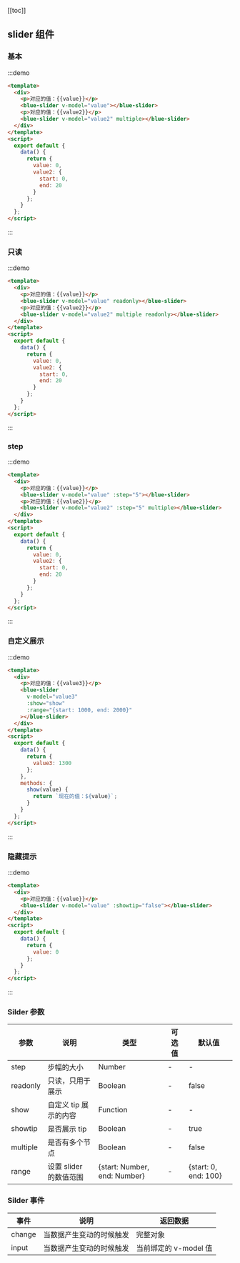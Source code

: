 [[toc]]

## slider 组件

### 基本

:::demo

```html
<template>
  <div>
    <p>对应的值：{{value}}</p>
    <blue-slider v-model="value"></blue-slider>
    <p>对应的值：{{value2}}</p>
    <blue-slider v-model="value2" multiple></blue-slider>
  </div>
</template>
<script>
  export default {
    data() {
      return {
        value: 0,
        value2: {
          start: 0,
          end: 20
        }
      };
    }
  };
</script>
```

:::

### 只读

:::demo

```html
<template>
  <div>
    <p>对应的值：{{value}}</p>
    <blue-slider v-model="value" readonly></blue-slider>
    <p>对应的值：{{value2}}</p>
    <blue-slider v-model="value2" multiple readonly></blue-slider>
  </div>
</template>
<script>
  export default {
    data() {
      return {
        value: 0,
        value2: {
          start: 0,
          end: 20
        }
      };
    }
  };
</script>
```

:::

### step

:::demo

```html
<template>
  <div>
    <p>对应的值：{{value}}</p>
    <blue-slider v-model="value" :step="5"></blue-slider>
    <p>对应的值：{{value2}}</p>
    <blue-slider v-model="value2" :step="5" multiple></blue-slider>
  </div>
</template>
<script>
  export default {
    data() {
      return {
        value: 0,
        value2: {
          start: 0,
          end: 20
        }
      };
    }
  };
</script>
```

:::

### 自定义展示

:::demo

```html
<template>
  <div>
    <p>对应的值：{{value3}}</p>
    <blue-slider
      v-model="value3"
      :show="show"
      :range="{start: 1000, end: 2000}"
    ></blue-slider>
  </div>
</template>
<script>
  export default {
    data() {
      return {
        value3: 1300
      };
    },
    methods: {
      show(value) {
        return `现在的值：${value}`;
      }
    }
  };
</script>
```

:::

### 隐藏提示

:::demo

```html
<template>
  <div>
    <p>对应的值：{{value}}</p>
    <blue-slider v-model="value" :showtip="false"></blue-slider>
  </div>
</template>
<script>
  export default {
    data() {
      return {
        value: 0
      };
    }
  };
</script>
```

:::

### Silder 参数

| 参数     | 说明                   | 类型                         | 可选值 | 默认值               |
| -------- | ---------------------- | ---------------------------- | ------ | -------------------- |
| step     | 步幅的大小           | Number                       | -      | -                    |
| readonly | 只读，只用于展示       | Boolean                      | -      | false                |
| show     | 自定义 tip 展示的内容  | Function                     | -      | -                    |
| showtip  | 是否展示 tip           | Boolean                      | -      | true                 |
| multiple  | 是否有多个节点        | Boolean                      | -      | false |
| range    | 设置 slider 的数值范围 | {start: Number, end: Number} | -      | {start: 0, end: 100} |

### Silder 事件

| 事件   | 说明                     | 返回数据              |
| ------ | ------------------------ | --------------------- |
| change | 当数据产生变动的时候触发 | 完整对象              |
| input  | 当数据产生变动的时候触发 | 当前绑定的 v-model 值 |

<script>
export default {
  data() {
    return {
      value: 0,
      value2: {
        start: 0,
        end: 20
      },
      value3: 1300
    };
  },
  methods: {
    show(value) {
      return `现在的值：${value}`;
    }
  }
};
</script>
